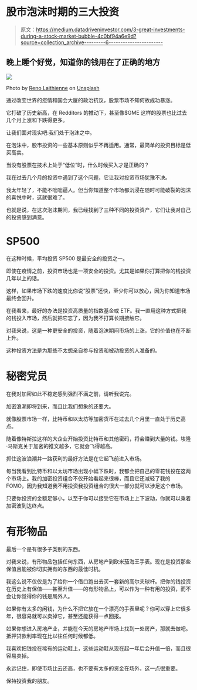 # 股市泡沫时期的三大投资

> 原文：<https://medium.datadriveninvestor.com/3-great-investments-during-a-stock-market-bubble-4c0bf94a6e9d?source=collection_archive---------6----------------------->

## 晚上睡个好觉，知道你的钱用在了正确的地方

![](img/90bb91af83fef3ff5cca067d38342b2a.png)

Photo by [Reno Laithienne](https://unsplash.com/@renolaithienne?utm_source=medium&utm_medium=referral) on [Unsplash](https://unsplash.com?utm_source=medium&utm_medium=referral)

通过改变世界的疫情和国会大厦的政治抗议，股票市场不知何故成功暴涨。

它打破了历史新高，在 Redditors 的推动下，甚至像$GME 这样的股票也比过去几个月上涨和下跌得更多。

让我们面对现实吧:我们处于泡沫之中。

在泡沫中，股市投资的一些基本原则似乎不再适用。通常，最简单的投资目标是低买高卖。

当没有股票在技术上处于“低位”时，什么时候买入才是正确的？

我在过去几个月的投资中遇到了这个问题，它让我对投资市场犹豫不决。

我太年轻了，不能不咄咄逼人。但当你知道整个市场都沉浸在随时可能破裂的泡沫的喜悦中时，这就很难了。

也就是说，在这次泡沫期间，我已经找到了三种不同的投资资产，它们让我对自己的投资感到满意。

# SP500

在这种时候，平均投资 SP500 是最安全的投资之一。

即使在疫情之前，投资市场也是一项安全的投资。尤其是如果你打算把你的钱投资几年以上的话。

这样，如果市场下跌的速度比你说“股票”还快，至少你可以放心，因为你知道市场最终会回升。

在我看来，最好的办法是投资高质量的指数基金或 ETF。我一直用这种方式把我的钱投入市场，然后就把它忘了，因为我不打算长期接触它。

对我来说，这是一种更安全的投资，随着泡沫期间市场的上涨，它的价值也在不断上升。

这种投资方法是为那些不太想亲自参与投资和被动投资的人准备的。

# 秘密党员

在我对加密如此不稳定感到强烈不满之前，请听我说完。

加密浪潮即将到来，而且比我们想象的还要大。

就像股票市场一样，比特币和以太坊等加密货币在过去几个月里一直处于历史高点。

随着像特斯拉这样的大企业开始投资比特币和其他密码，将会赚到大量的钱。埃隆·马斯克关于加密的推文越多，它就会飞得越高。

抓住这波浪潮并一路获利的最好方法是在它起飞前进入市场。

每当我看到比特币和以太坊市场出现小幅下跌时，我都会把自己的零花钱投在这两个市场上。我的加密投资组合不仅开始看起来很棒，而且它还减轻了我的 FOMO，因为我知道我不用投资我投资组合的很大一部分就可以涉足这个市场。

只要你投资的金额足够小，以至于你可以接受它在市场上上下波动，你就可以乘着加密波到达终点。

# 有形物品

最后一个是有很多子类别的东西。

对我来说，有形物品包括任何东西，从房地产到欧米茄海王手表。现在是投资那些保值且能被你切实拥有的东西的最佳时机。

我这么说不仅仅是为了给你一个借口跑出去买一套新的高尔夫球杆。把你的钱投资在历史上有保值——甚至升值——的有形物品上，可以作为一种有用的投资，而不会让你觉得你的钱是局外人。

如果你有太多的闲钱，为什么不把它放在一个漂亮的手表里呢？你可以穿上它很多年，很容易就可以卖掉它，甚至还能获得一点回报。

如果你想进入房地产业，并能在今天的房地产市场上找到一处房产，那就去做吧。抵押贷款利率现在比以往任何时候都低。

我喜欢把钱投在稀有的运动鞋上，这些运动鞋从现在起一年后会升值一倍，而且很容易卖掉。

永远记住，即使市场比云还高，也不要有太多的资金在场外，这一点很重要。

保持投资我的朋友。
